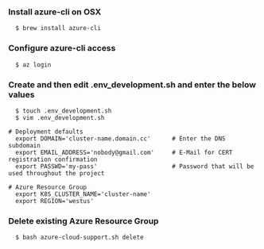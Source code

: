 ### Install azure-cli on OSX

```console
  $ brew install azure-cli
```

### Configure azure-cli access

```console
  $ az login
```

### Create and then edit .env_development.sh and enter the below values

```console
  $ touch .env_development.sh
  $ vim .env_development.sh

# Deployment defaults
  export DOMAIN='cluster-name.domain.cc'      # Enter the DNS subdomain
  export EMAIL_ADDRESS='nobody@gmail.com'     # E-Mail for CERT registration confirmation
  export PASSWD='my-pass'                     # Password that will be used throughout the project

# Azure Resource Group 
  export K8S_CLUSTER_NAME='cluster-name'
  export REGION='westus'
```

### Delete existing Azure Resource Group

```console
  $ bash azure-cloud-support.sh delete
```
